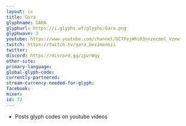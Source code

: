 ```yaml
---
layout: cc
title: Gara
glyphname: GARA
glyphurl: https://i.glyphs.wf/glyphs/Gara.png
glyphwave: 3
youtube: https://www.youtube.com/channel/UCTFejWhiO3nnzecmml_Vzew
twitch: https://twitch.tv/gara_bezimennii
twitter: 
discord: https://discord.gg/zpvrWqy
other-site: 
primary-language: 
global-glyph-code: 
currently-partnered: 
stream-currency-needed-for-glyph: 
facebook: 
mixer: 
id: 72
---
```

* Posts glyph codes on youtube videos
